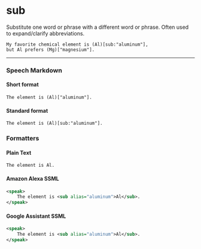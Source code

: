 # sub

Substitute one word or phrase with a different word or phrase. Often used to expand/clarify abbreviations.

```text
My favorite chemical element is (Al)[sub:"aluminum"],
but Al prefers (Mg)["magnesium"].
```

---

### Speech Markdown
#### Short format
```text
The element is (Al)["aluminum"].
```

#### Standard format
```text
The element is (Al)[sub:"aluminum"].
```

### Formatters
#### Plain Text
```text
The element is Al.
```

#### Amazon Alexa SSML
```xml
<speak>
    The element is <sub alias="aluminum">Al</sub>.
</speak>
```

#### Google Assistant SSML
```xml
<speak>
    The element is <sub alias="aluminum">Al</sub>.
</speak>
```
